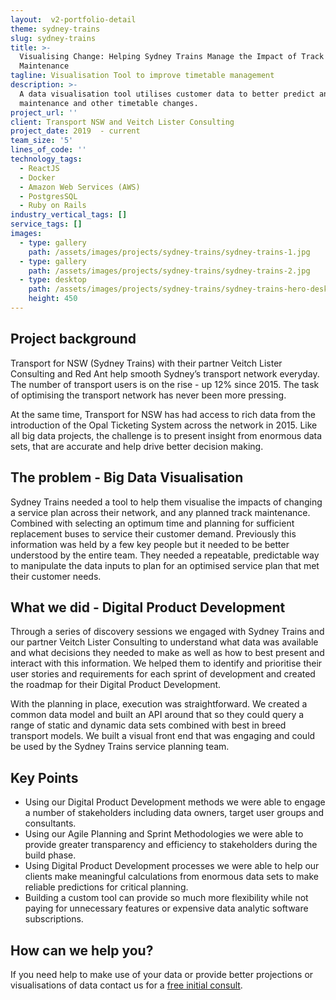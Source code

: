 ```yaml
---
layout:  v2-portfolio-detail
theme: sydney-trains
slug: sydney-trains
title: >-
  Visualising Change: Helping Sydney Trains Manage the Impact of Track
  Maintenance
tagline: Visualisation Tool to improve timetable management
description: >-
  A data visualisation tool utilises customer data to better predict and plan
  maintenance and other timetable changes.
project_url: ''
client: Transport NSW and Veitch Lister Consulting
project_date: 2019  - current
team_size: '5'
lines_of_code: ''
technology_tags:
  - ReactJS
  - Docker
  - Amazon Web Services (AWS)
  - PostgresSQL
  - Ruby on Rails
industry_vertical_tags: []
service_tags: []
images:
  - type: gallery
    path: /assets/images/projects/sydney-trains/sydney-trains-1.jpg
  - type: gallery
    path: /assets/images/projects/sydney-trains/sydney-trains-2.jpg
  - type: desktop
    path: /assets/images/projects/sydney-trains/sydney-trains-hero-desktop.jpg
    height: 450
---
```


## Project background

Transport for NSW (Sydney Trains) with their partner Veitch Lister Consulting and Red Ant help smooth Sydney’s transport network everyday. The number of transport users is on the rise - up 12% since 2015. The task of optimising the transport network has never been more pressing.

At the same time, Transport for NSW has had access to rich data from the introduction of the Opal Ticketing System across the network in 2015. Like all big data projects, the challenge is to present insight from enormous data sets, that are accurate and help drive better decision making.

## The problem - Big Data Visualisation

Sydney Trains needed a tool to help them visualise the impacts of changing a service plan across their network, and any planned track maintenance. Combined with selecting an optimum time and planning for sufficient replacement buses to service their customer demand. Previously this information was held by a few key people but it needed to be better understood by the entire team. They needed a repeatable, predictable way to manipulate the data inputs to plan for an optimised service plan that met their customer needs.

## What we did - Digital Product Development

Through a series of discovery sessions we engaged with Sydney Trains and our partner Veitch Lister Consulting to understand what data was available and what decisions they needed to make as well as how to best present and interact with this information. We helped them to identify and prioritise their user stories and requirements for each sprint of development and created the roadmap for their Digital Product Development.

With the planning in place, execution was straightforward. We created a common data model and built an API around that so they could query a range of static and dynamic data sets combined with best in breed transport models. We built a visual front end that was engaging and could be used by the Sydney Trains service planning team.

## Key Points

* Using our Digital Product Development methods we were able to engage a number of stakeholders including data owners, target user groups and consultants.
* Using our Agile Planning and Sprint Methodologies we were able to provide greater transparency and efficiency to stakeholders during the build phase.
* Using Digital Product Development processes we were able to help our clients make meaningful calculations from enormous data sets to make reliable predictions for critical planning.
* Building a custom tool can provide so much more flexibility while not paying for unnecessary features or expensive data analytic software subscriptions.

## How can we help you?

If you need help to make use of your data or provide better projections or visualisations of data contact us for a [free initial consult](/free-initial-consult-code-review/).
